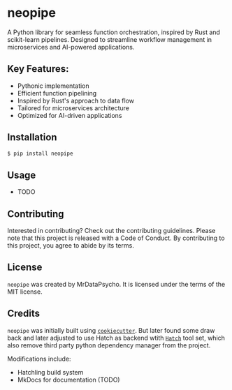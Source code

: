# neopipe

A Python library for seamless function orchestration, inspired by Rust and scikit-learn pipelines. Designed to streamline workflow management in microservices and AI-powered applications.

## Key Features:
- Pythonic implementation
- Efficient function pipelining
- Inspired by Rust's approach to data flow
- Tailored for microservices architecture
- Optimized for AI-driven applications

## Installation

```bash
$ pip install neopipe
```

## Usage

- TODO

## Contributing

Interested in contributing? Check out the contributing guidelines. Please note that this project is released with a Code of Conduct. By contributing to this project, you agree to abide by its terms.

## License

`neopipe` was created by MrDataPsycho. It is licensed under the terms of the MIT license.

## Credits

`neopipe` was initially built using [`cookiecutter`](https://cookiecutter.readthedocs.io/en/latest/). But later found some draw back and later adjusted to use Hatch as backend wtith [`Hatch`](https://hatch.pypa.io/1.8/intro/) tool set, which also remove third party python dependency manager from the project.

Modifications include:
- Hatchling build system
- MkDocs for documentation (TODO)
